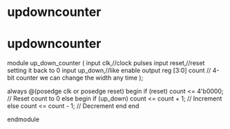 # updowncounter
# updowncounter
module up_down_counter (
    input clk,//clock pulses
    input reset,//reset setting it back to 0
    input up_down,//like enable
    output reg [3:0] count // 4-bit counter we can change the width  any time
);

always @(posedge clk or posedge reset) begin
    if (reset)
        count <= 4'b0000; // Reset count to 0
    else begin
        if (up_down)
            count <= count + 1; // Increment
        else
            count <= count - 1; // Decrement
    end
end

endmodule


